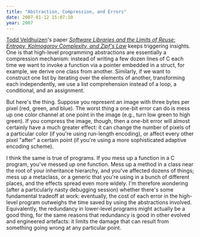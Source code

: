 ```yaml
---
title: "Abstraction, Compression, and Errors"
date: 2007-01-12 15:07:10
year: 2007
---
```

<p><a href="http://kanushu.uwaterloo.ca/~tveldhui/">Todd Veldhuizen</a>'s paper <a href="http://endoprogramming.livejournal.com/1257.html"><em>Software Libraries and the Limits of Reuse: Entropy, Kolmogorov Complexity, and Zipf's Law</em></a> keeps triggering insights. One is that high-level programming abstractions are essentially a compression mechanism: instead of writing a few dozen lines of C each time we want to invoke a function via a pointer embedded in a struct, for example, we derive one class from another.  Similarly, if we want to construct one list by iterating over the elements of another, transforming each independently, we use a list comprehension instead of a loop, a conditional, and an assignment.</p>

<p>But here's the thing.  Suppose you represent an image with three bytes per pixel (red, green, and blue).  The worst thing a one-bit error can do is mess up one color channel at one point in the image (e.g., turn low green to high green). If you compress the image, though, then a one-bit error will almost certainly have a much greater effect: it can change the number of pixels of a particular color (if you're using run-length encoding), or affect every other pixel "after" a certain point (if you're using a more sophisticated adaptive encoding scheme).</p>

<p>I think the same is true of programs. If you mess up a function in a C program, you've messed up one function.  Mess up a method in a class near the root of your inheritance hierarchy, and you've affected dozens of things; mess up a metaclass, or a generic that you're using in a bunch of different places, and the effects spread even more widely.  I'm therefore wondering (after a particularly nasty debugging session) whether there's some fundamental tradeoff at work: eventually, the cost of each error in the high-level program outweighs the time saved by using the abstractions involved.  Equivalently, the redundancy in lower-level programs might actually be a good thing, for the same reasons that redundancy is good in other evolved and engineered artefacts: it limits the damage that can result from something going wrong at any particular point.</p>
